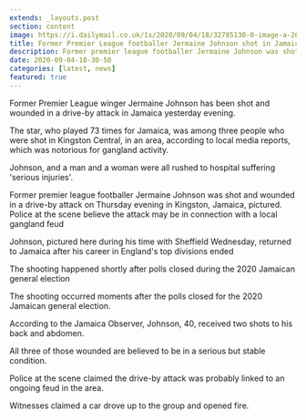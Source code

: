 ```yaml
---
extends: _layouts.post
section: content
image: https://i.dailymail.co.uk/1s/2020/09/04/18/32785130-0-image-a-26_1599240235594.jpg 
title: Former Premier League footballer Jermaine Johnson shot in Jamaica 
description: Former premier league footballer Jermaine Johnson was shot and wounded in a drive-by attack on Thursday evening in Kingston, Jamaica, pictured. 
date: 2020-09-04-18-30-50 
categories: [latest, news] 
featured: true 
--- 
```

Former Premier League winger Jermaine Johnson has been shot and wounded in a drive-by attack in Jamaica yesterday evening. 

The star, who played 73 times for Jamaica, was among three people who were shot in Kingston Central, in an area, according to local media reports, which was notorious for gangland activity. 

Johnson, and a man and a woman were all rushed to hospital suffering 'serious injuries'. 

Former premier league footballer Jermaine Johnson was shot and wounded in a drive-by attack on Thursday evening in Kingston, Jamaica, pictured. Police at the scene believe the attack may be in connection with a local gangland feud

Johnson, pictured here during his time with Sheffield Wednesday, returned to Jamaica after his career in England's top divisions ended

The shooting happened shortly after polls closed during the 2020 Jamaican general election

The shooting occurred moments after the polls closed for the 2020 Jamaican general election. 

According to the Jamaica Observer, Johnson, 40, received two shots to his back and abdomen. 

All three of those wounded are believed to be in a serious but stable condition. 

Police at the scene claimed the drive-by attack was probably linked to an ongoing feud in the area. 

Witnesses claimed a car drove up to the group and opened fire.    

